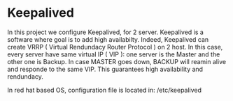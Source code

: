 # Keepalived
In this project we configure Keepalived, for 2 server.
Keepalived is a software where goal is to add high availabilty.
Indeed, Keepalived can create VRRP ( Virtual Rendundacy Router Protocol ) on 2 host.
In this case, every server have same virtual IP ( VIP ): one server is the Master and the other one is Backup.
In case MASTER goes down, BACKUP will reamin alive and responde to the same VIP.
This guarantees high availability and rendundacy.

In red hat based OS, configuration file is located in: 
/etc/keepalived
